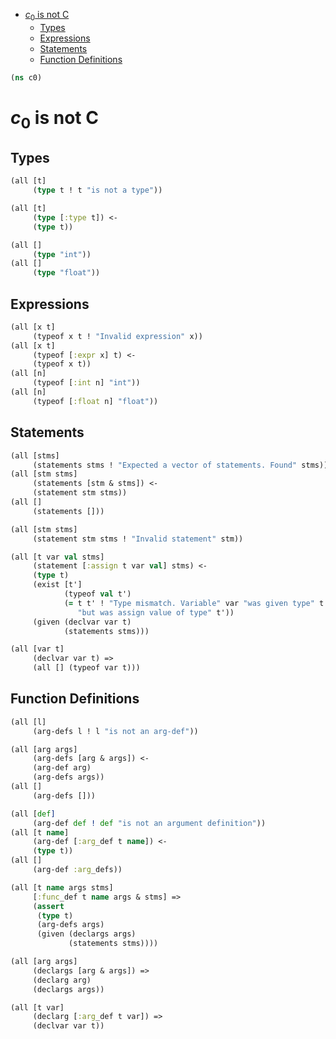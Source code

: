 * [$c_0$ is not C](#$c_0$-is-not-c)
  * [Types](#types)
  * [Expressions](#expressions)
  * [Statements](#statements)
  * [Function Definitions](#function-definitions)
```clojure
(ns c0)

```
# $c_0$ is not C

## Types
```clojure
(all [t]
     (type t ! t "is not a type"))

(all [t]
     (type [:type t]) <-
     (type t))

(all []
     (type "int"))
(all []
     (type "float"))

```
## Expressions
```clojure
(all [x t]
     (typeof x t ! "Invalid expression" x))
(all [x t]
     (typeof [:expr x] t) <-
     (typeof x t))
(all [n]
     (typeof [:int n] "int"))
(all [n]
     (typeof [:float n] "float"))

```
## Statements

```clojure
(all [stms]
     (statements stms ! "Expected a vector of statements. Found" stms))
(all [stm stms]
     (statements [stm & stms]) <-
     (statement stm stms))
(all []
     (statements []))

(all [stm stms]
     (statement stm stms ! "Invalid statement" stm))

(all [t var val stms]
     (statement [:assign t var val] stms) <-
     (type t)
     (exist [t']
            (typeof val t')
            (= t t' ! "Type mismatch. Variable" var "was given type" t
               "but was assign value of type" t'))
     (given (declvar var t)
            (statements stms)))

(all [var t]
     (declvar var t) =>
     (all [] (typeof var t)))

```
## Function Definitions
```clojure
(all [l]
     (arg-defs l ! l "is not an arg-def"))

(all [arg args]
     (arg-defs [arg & args]) <-
     (arg-def arg)
     (arg-defs args))
(all []
     (arg-defs []))

(all [def]
     (arg-def def ! def "is not an argument definition"))
(all [t name]
     (arg-def [:arg_def t name]) <-
     (type t))
(all []
     (arg-def :arg_defs))

(all [t name args stms]
     [:func_def t name args & stms] =>
     (assert
      (type t)
      (arg-defs args)
      (given (declargs args)
             (statements stms))))

(all [arg args]
     (declargs [arg & args]) =>
     (declarg arg)
     (declargs args))

(all [t var]
     (declarg [:arg_def t var]) =>
     (declvar var t))
```

